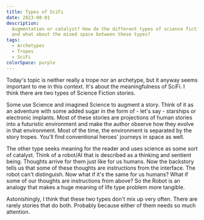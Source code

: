 ```yaml
---
title: Types of SciFi
date: 2023-08-01
description:
  Augmentation or catalyst? How do the different types of science fiction work
  and what about the mixed space between these types?
tags:
  - Archetypes
  - Tropes
  - SciFi
colorSpace: purple
---
```


Today's topic is neither really a trope nor an archetype, but it anyway seems
important to me in this context. It's about the meaningfulness of SciFi. I think
there are two types of Science Fiction stories.

Some use Science and imagined Science to augment a story. Think of it as an
adventure with some added sugar in the form of - let's say - starships or
electronic implants. Most of these stories are projections of human stories into
a futuristic environment and make the author observe how they evolve in that
environment. Most of the time, the environment is separated by the story tropes.
You'll find conventional heroes' journeys in space as well.

The other type seeks meaning for the reader and uses science as some sort of
catalyst. Think of a robot/AI that is described as a thinking and sentient
being. Thoughts arrive for them just like for us humans. Now the backstory tells
us that some of these thoughts are instructions from the interface. The robot
can't distinguish. Now what if it's the same for us humans? What if some of our
thoughts are instructions from above? So the Robot is an analogy that makes a
huge meaning of life type problem more tangible.

Astonishingly, I think that these two types don't mix up very often. There are
rarely stories that do both. Probably because either of them needs so much
attention.
